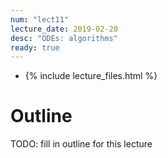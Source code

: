 ```yaml
---
num: "lect11"
lecture_date: 2019-02-20
desc: "ODEs: algorithms"
ready: true
---
```


* {% include lecture_files.html %}

# Outline

TODO: fill in outline for this lecture
